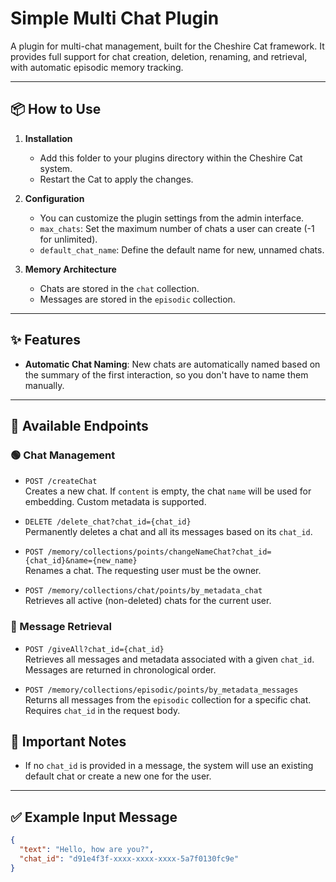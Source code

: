 # Simple Multi Chat Plugin

A plugin for multi-chat management, built for the Cheshire Cat framework. 
It provides full support for chat creation, deletion, renaming, and retrieval, with automatic episodic memory tracking.

---

## 📦 How to Use

1. **Installation**
   - Add this folder to your plugins directory within the Cheshire Cat system.
   - Restart the Cat to apply the changes.

2. **Configuration**
   - You can customize the plugin settings from the admin interface.
   - `max_chats`: Set the maximum number of chats a user can create (-1 for unlimited).
   - `default_chat_name`: Define the default name for new, unnamed chats.

3. **Memory Architecture**
   - Chats are stored in the `chat` collection.
   - Messages are stored in the `episodic` collection.

---

## ✨ Features

- **Automatic Chat Naming**: New chats are automatically named based on the summary of the first interaction, so you don't have to name them manually.

---

## 🔁 Available Endpoints

### 🟢 Chat Management

- `POST /createChat`  
  Creates a new chat. If `content` is empty, the chat `name` will be used for embedding. Custom metadata is supported.

- `DELETE /delete_chat?chat_id={chat_id}`  
  Permanently deletes a chat and all its messages based on its `chat_id`.

- `POST /memory/collections/points/changeNameChat?chat_id={chat_id}&name={new_name}`  
  Renames a chat. The requesting user must be the owner.

- `POST /memory/collections/chat/points/by_metadata_chat`  
  Retrieves all active (non-deleted) chats for the current user.

### 📨 Message Retrieval

- `POST /giveAll?chat_id={chat_id}`  
  Retrieves all messages and metadata associated with a given `chat_id`.  
  Messages are returned in chronological order.

- `POST /memory/collections/episodic/points/by_metadata_messages`  
  Returns all messages from the `episodic` collection for a specific chat. Requires `chat_id` in the request body.


## 📌 Important Notes

- If no `chat_id` is provided in a message, the system will use an existing default chat or create a new one for the user.
---

## ✅ Example Input Message

```json
{
  "text": "Hello, how are you?",
  "chat_id": "d91e4f3f-xxxx-xxxx-xxxx-5a7f0130fc9e"
}
```
